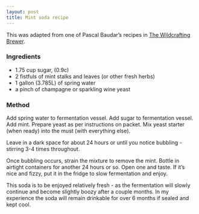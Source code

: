 ```yaml
---
layout: post
title: Mint soda recipe
---
```


This was adapted from one of Pascal Baudar’s recipes in [The Wildcrafting Brewer](https://www.chelseagreen.com/product/the-wildcrafting-brewer/).

### Ingredients
* 1.75 cup sugar, (0.9c)
* 2 fistfuls of mint stalks and leaves (or other fresh herbs)
* 1 gallon (3.785L) of spring water
* a pinch of champagne or sparkling wine yeast

### Method
Add spring water to fermentation vessel. Add sugar to fermentation vessel. Add mint. Prepare yeast as per instructions on packet. Mix yeast starter (when ready) into the must (with everything else).

Leave in a dark space for about 24 hours or until you notice bubbling - stirring 3-4 times throughout.

Once bubbling occurs, strain the mixture to remove the mint. Bottle in airtight containers for another 24 hours or so. Open one and taste. If it’s nice and fizzy, put it in the fridge to slow fermentation and enjoy.

This soda is to be enjoyed relatively fresh - as the fermentation will slowly continue and become slightly boozy after a couple months. In my experience the soda will remain drinkable for over 6 months if sealed and kept cool.
